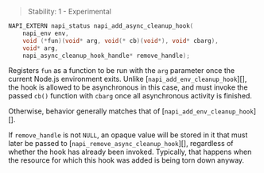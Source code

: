 <!-- YAML
added: v14.8.0
-->

> Stability: 1 - Experimental

```c
NAPI_EXTERN napi_status napi_add_async_cleanup_hook(
    napi_env env,
    void (*fun)(void* arg, void(* cb)(void*), void* cbarg),
    void* arg,
    napi_async_cleanup_hook_handle* remove_handle);
```

Registers `fun` as a function to be run with the `arg` parameter once the
current Node.js environment exits. Unlike [`napi_add_env_cleanup_hook`][],
the hook is allowed to be asynchronous in this case, and must invoke the passed
`cb()` function with `cbarg` once all asynchronous activity is finished.

Otherwise, behavior generally matches that of [`napi_add_env_cleanup_hook`][].

If `remove_handle` is not `NULL`, an opaque value will be stored in it
that must later be passed to [`napi_remove_async_cleanup_hook`][],
regardless of whether the hook has already been invoked.
Typically, that happens when the resource for which this hook was added
is being torn down anyway.


